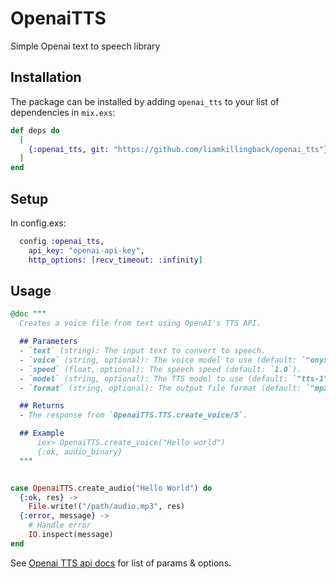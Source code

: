 # OpenaiTTS

Simple Openai text to speech library

## Installation

The package can be installed
by adding `openai_tts` to your list of dependencies in `mix.exs`:

```elixir
def deps do
  [
    {:openai_tts, git: "https://github.com/liamkillingback/openai_tts"}
  ]
end
```

## Setup

In config.exs:

```elixir
  config :openai_tts,
    api_key: "openai-api-key",
    http_options: [recv_timeout: :infinity]
```

## Usage

```elixir
@doc """
  Creates a voice file from text using OpenAI's TTS API.

  ## Parameters
  - `text` (string): The input text to convert to speech.
  - `voice` (string, optional): The voice model to use (default: `"onyx"`).
  - `speed` (float, optional): The speech speed (default: `1.0`).
  - `model` (string, optional): The TTS model to use (default: `"tts-1"`).
  - `format` (string, optional): The output file format (default: `"mp3"`).

  ## Returns
  - The response from `OpenaiTTS.TTS.create_voice/5`.

  ## Example
      iex> OpenaiTTS.create_voice("Hello world")
      {:ok, audio_binary}
  """


case OpenaiTTS.create_audio("Hello World") do
  {:ok, res} ->
    File.write!("/path/audio.mp3", res)
  {:error, message} ->
    # Handle error
    IO.inspect(message)
end

```

See [Openai TTS api docs](https://platform.openai.com/docs/api-reference/audio) for list of params & options.
